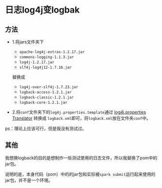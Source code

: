 # 日志log4j变logbak

## 方法

- 1.将jars文件夹下
    - `apache-log4j-extras-1.2.17.jar`
    - `commons-logging-1.1.3.jar`
    - `log4j-1.2.17.jar`
    - `slf4j-log4j12-1.7.16.jar`

  替换成

  - `log4j-over-slf4j-1.7.23.jar`
  - `logback-access-1.2.1.jar`
  - `logback-classic-1.2.1.jar`
  - `logback-core-1.2.1.jar`

- 2.将`conf`文件夹下的`log4j.properties.template`通过 [log4j.properties Translator](https://logback.qos.ch/translator/) 转换成 `logback.xml`即可，将`logback.xml`放在文件夹`conf`中。

ps：理论上应该可行，但是我没有测试过。

## 其他

我想换logback的目的是想制作一些测试使用的日志文件，所以我替换了pom中的jar包。

说明的是，本身代码（pom）中的的jar包和实际被`spark submit`运行起来使用的jar包，并不是一个环境。